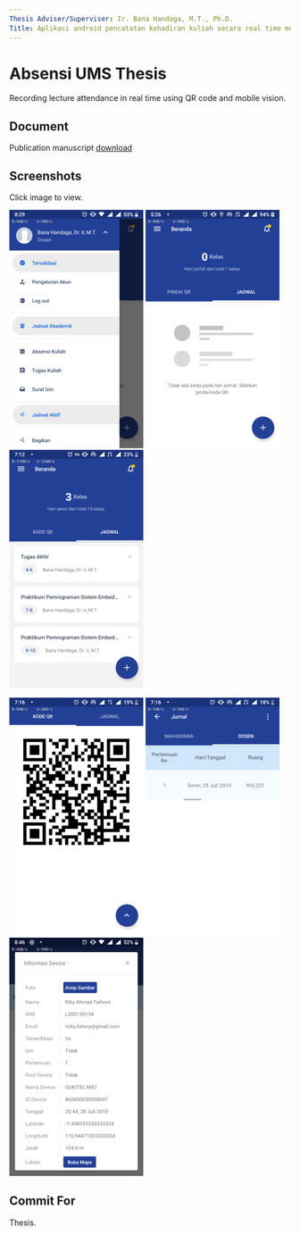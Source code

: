 ```yaml
---
Thesis Adviser/Superviser: Ir. Bana Handaga, M.T., Ph.D.
Title: Aplikasi android pencatatan kehadiran kuliah secara real time menggunakan QR code dan mobile vision di Universitas Muhammadiyah Surakarta
---
```


Absensi UMS Thesis
=========

Recording lecture attendance in real time using QR code and mobile vision.

Document
-----------
Publication manuscript [download](https://github.com/L200130134/AbsensiUMS-Project/raw/main/doc/Publikasi%20Ilmiah_Riky%20Ahmad%20Fathoni.pdf)

Screenshots
-----------

Click image to view.

[![main refresh](https://github.com/L200130134/AbsensiUMS-Project/raw/main/screenshoots/preview/Screenshot_20190728-202947.png)](https://github.com/L200130134/AbsensiUMS-Project/raw/master/screenshoots/Screenshot_20190728-202947.png)
[![main refresh](https://github.com/L200130134/AbsensiUMS-Project/raw/main/screenshoots/preview/Screenshot_20190726-052607.png)](https://github.com/L200130134/AbsensiUMS-Project/raw/master/screenshoots/Screenshot_20190726-052607.png)
[![main refresh](https://github.com/L200130134/AbsensiUMS-Project/raw/main/screenshoots/preview/Screenshot_20190729-071251.png)](https://github.com/L200130134/AbsensiUMS-Project/raw/master/screenshoots/Screenshot_20190729-071251.png)

[![main refresh](https://github.com/L200130134/AbsensiUMS-Project/raw/main/screenshoots/preview/Screenshot_20190729-071604.png)](https://github.com/L200130134/AbsensiUMS-Project/raw/master/screenshoots/Screenshot_20190729-071604.png)
[![main refresh](https://github.com/L200130134/AbsensiUMS-Project/raw/main/screenshoots/preview/Screenshot_20190729-071653.png)](https://github.com/L200130134/AbsensiUMS-Project/raw/master/screenshoots/Screenshot_20190729-071653.png)
[![main refresh](https://github.com/L200130134/AbsensiUMS-Project/raw/main/screenshoots/preview/Screenshot_20190729-204607.png)](https://github.com/L200130134/AbsensiUMS-Project/raw/master/screenshoots/Screenshot_20190729-204607.png)

Commit For
-----------
Thesis.
